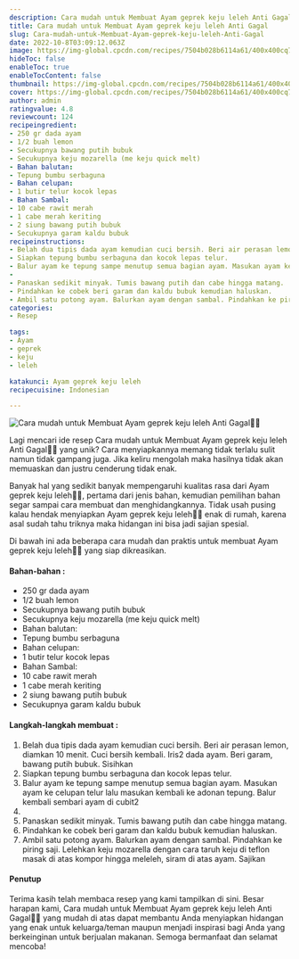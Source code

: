 ```yaml
---
description: Cara mudah untuk Membuat Ayam geprek keju leleh Anti Gagal"
title: Cara mudah untuk Membuat Ayam geprek keju leleh Anti Gagal
slug: Cara-mudah-untuk-Membuat-Ayam-geprek-keju-leleh-Anti-Gagal
date: 2022-10-8T03:09:12.063Z
image: https://img-global.cpcdn.com/recipes/7504b028b6114a61/400x400cq70/photo.jpg
hideToc: false
enableToc: true
enableTocContent: false
thumbnail: https://img-global.cpcdn.com/recipes/7504b028b6114a61/400x400cq70/photo.jpg
cover: https://img-global.cpcdn.com/recipes/7504b028b6114a61/400x400cq70/photo.jpg
author: admin
ratingvalue: 4.8
reviewcount: 124
recipeingredient:
- 250 gr dada ayam
- 1/2 buah lemon
- Secukupnya bawang putih bubuk
- Secukupnya keju mozarella (me keju quick melt)
- Bahan balutan:
- Tepung bumbu serbaguna
- Bahan celupan:
- 1 butir telur kocok lepas
- Bahan Sambal:
- 10 cabe rawit merah
- 1 cabe merah keriting
- 2 siung bawang putih bubuk
- Secukupnya garam kaldu bubuk
recipeinstructions:
- Belah dua tipis dada ayam kemudian cuci bersih. Beri air perasan lemon, diamkan 10 menit. Cuci bersih kembali. Iris2 dada ayam. Beri garam, bawang putih bubuk. Sisihkan
- Siapkan tepung bumbu serbaguna dan kocok lepas telur.
- Balur ayam ke tepung sampe menutup semua bagian ayam. Masukan ayam ke celupan telur lalu masukan kembali ke adonan tepung. Balur kembali sembari ayam di cubit2
- 
- Panaskan sedikit minyak. Tumis bawang putih dan cabe hingga matang.
- Pindahkan ke cobek beri garam dan kaldu bubuk kemudian haluskan.
- Ambil satu potong ayam. Balurkan ayam dengan sambal. Pindahkan ke piring saji. Lelehkan keju mozarella dengan cara taruh keju di teflon masak di atas kompor hingga meleleh, siram di atas ayam. Sajikan
categories:
- Resep

tags:
- Ayam
- geprek
- keju
- leleh

katakunci: Ayam geprek keju leleh
recipecuisine: Indonesian

---
```


![Cara mudah untuk Membuat Ayam geprek keju leleh Anti Gagal👩‍🍳](https://img-global.cpcdn.com/recipes/7504b028b6114a61/400x400cq70/photo.jpg)

Lagi mencari ide resep Cara mudah untuk Membuat Ayam geprek keju leleh Anti Gagal👩‍🍳 yang unik? Cara menyiapkannya memang tidak terlalu sulit namun tidak gampang juga. Jika keliru mengolah maka hasilnya tidak akan memuaskan dan justru cenderung tidak enak.

Banyak hal yang sedikit banyak mempengaruhi kualitas rasa dari Ayam geprek keju leleh👩‍🍳, pertama dari jenis bahan, kemudian pemilihan bahan segar sampai cara membuat dan menghidangkannya. Tidak usah pusing kalau hendak menyiapkan Ayam geprek keju leleh👩‍🍳 enak di rumah, karena asal sudah tahu triknya maka hidangan ini bisa jadi sajian spesial.

Di bawah ini ada beberapa cara mudah dan praktis untuk membuat Ayam geprek keju leleh👩‍🍳 yang siap dikreasikan.

<!--inarticleads1-->

#### Bahan-bahan :

- 250 gr dada ayam
- 1/2 buah lemon
- Secukupnya bawang putih bubuk
- Secukupnya keju mozarella (me keju quick melt)
- Bahan balutan:
- Tepung bumbu serbaguna
- Bahan celupan:
- 1 butir telur kocok lepas
- Bahan Sambal:
- 10 cabe rawit merah
- 1 cabe merah keriting
- 2 siung bawang putih bubuk
- Secukupnya garam kaldu bubuk

<!--inarticleads2-->

#### Langkah-langkah membuat :

1. Belah dua tipis dada ayam kemudian cuci bersih. Beri air perasan lemon, diamkan 10 menit. Cuci bersih kembali. Iris2 dada ayam. Beri garam, bawang putih bubuk. Sisihkan
1. Siapkan tepung bumbu serbaguna dan kocok lepas telur.
1. Balur ayam ke tepung sampe menutup semua bagian ayam. Masukan ayam ke celupan telur lalu masukan kembali ke adonan tepung. Balur kembali sembari ayam di cubit2
1. 
1. Panaskan sedikit minyak. Tumis bawang putih dan cabe hingga matang.
1. Pindahkan ke cobek beri garam dan kaldu bubuk kemudian haluskan.
1. Ambil satu potong ayam. Balurkan ayam dengan sambal. Pindahkan ke piring saji. Lelehkan keju mozarella dengan cara taruh keju di teflon masak di atas kompor hingga meleleh, siram di atas ayam. Sajikan

#### Penutup

Terima kasih telah membaca resep yang kami tampilkan di sini. Besar harapan kami, Cara mudah untuk Membuat Ayam geprek keju leleh Anti Gagal👩‍🍳 yang mudah di atas dapat membantu Anda menyiapkan hidangan yang enak untuk keluarga/teman maupun menjadi inspirasi bagi Anda yang berkeinginan untuk berjualan makanan. Semoga bermanfaat dan selamat mencoba!